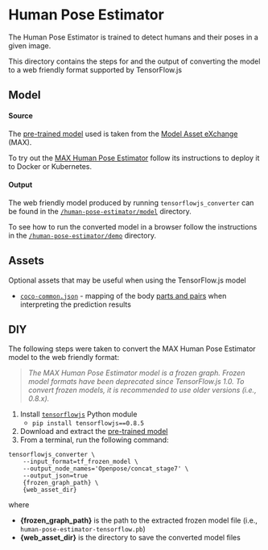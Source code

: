 # Human Pose Estimator

The Human Pose Estimator is trained to detect humans and their poses in a given image.

This directory contains the steps for and the output of converting the model to a web friendly format supported by TensorFlow.js


## Model

#### Source

The [pre-trained model](http://max-assets.s3-api.us-geo.objectstorage.softlayer.net/human-pose-estimator/1.0/assets.tar.gz) used is taken from the [Model Asset eXchange](https://ibm.biz/max-models) (MAX).

To try out the [MAX Human Pose Estimator](https://developer.ibm.com/exchanges/models/all/max-human-pose-estimator/) follow its instructions to deploy it to Docker or Kubernetes.

#### Output

The web friendly model produced by running `tensorflowjs_converter` can be found in the [`/human-pose-estimator/model`](https://github.com/vabarbosa/tfjs-model-playground/tree/master/human-pose-estimator/model) directory.

To see how to run the converted model in a browser follow the instructions in the [`/human-pose-estimator/demo`](https://github.com/vabarbosa/tfjs-model-playground/tree/master/human-pose-estimator/demo) directory.


## Assets

Optional assets that may be useful when using the TensorFlow.js model

- [`coco-common.json`](https://github.com/vabarbosa/tfjs-model-playground/blob/master/human-pose-estimator/assets/coco-common.json) - mapping of the body [parts and pairs](https://github.com/IBM/MAX-Human-Pose-Estimator/blob/master/core/tf_pose/common.py) when interpreting the prediction results


## DIY

The following steps were taken to convert the MAX Human Pose Estimator model to the web friendly format:

> _The MAX Human Pose Estimator model is a frozen graph. Frozen model formats have been deprecated since TensorFlow.js 1.0. To convert frozen models, it is recommended to use older versions (i.e., 0.8.x)._

1. Install [`tensorflowjs`](https://pypi.org/project/tensorflowjs/) Python module
    - `pip install tensorflowjs==0.8.5`
1. Download and extract the [pre-trained model](http://max-assets.s3-api.us-geo.objectstorage.softlayer.net/human-pose-estimator/1.0/assets.tar.gz)  
1. From a terminal, run the following command:  

```
tensorflowjs_converter \
    --input_format=tf_frozen_model \
    --output_node_names='Openpose/concat_stage7' \
    --output_json=true
    {frozen_graph_path} \
    {web_asset_dir}
```

where  

- **{frozen\_graph\_path}** is the path to the extracted frozen model file (i.e., `human-pose-estimator-tensorflow.pb`)
- **{web\_asset\_dir}** is the directory to save the converted model files
